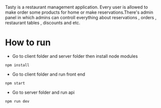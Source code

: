 Tasty is a restaurant management application. Every user is allowed to make order some products for home or make reservations.There's admin panel in which admins can controll everything about reservations , orders , restaurant tables , discounts and etc.


# How to run

* Go to client folder and server folder then install node modules
```
npm install
```
* Go to client folder and run front end
```
npm start
```

* Go to server folder and run api
```
npm run dev 
```